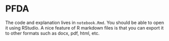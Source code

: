 # PFDA

The code and explanation lives in `notebook.Rmd`. You should be able to open it
using RStudio. A nice feature of R markdown files is that you can export it to
other formats such as docx, pdf, html, etc.
